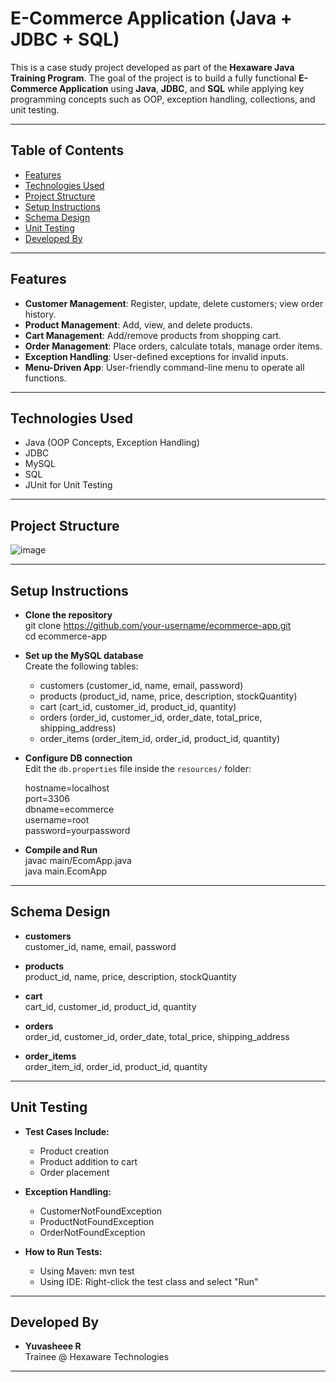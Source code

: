 # E-Commerce Application (Java + JDBC + SQL)

This is a case study project developed as part of the **Hexaware Java Training Program**. The goal of the project is to build a fully functional **E-Commerce Application** using **Java**, **JDBC**, and **SQL** while applying key programming concepts such as OOP, exception handling, collections, and unit testing.

---

## Table of Contents

- [Features](#features)
- [Technologies Used](#technologies-used)
- [Project Structure](#project-structure)
- [Setup Instructions](#setup-instructions)
- [Schema Design](#schema-design)
- [Unit Testing](#unit-testing)
- [Developed By](#developed-by)

---

## Features

- **Customer Management**: Register, update, delete customers; view order history.
- **Product Management**: Add, view, and delete products.
- **Cart Management**: Add/remove products from shopping cart.
- **Order Management**: Place orders, calculate totals, manage order items.
- **Exception Handling**: User-defined exceptions for invalid inputs.
- **Menu-Driven App**: User-friendly command-line menu to operate all functions.

---

## Technologies Used

- Java (OOP Concepts, Exception Handling)
- JDBC
- MySQL
- SQL
- JUnit for Unit Testing

---

## Project Structure

![image](https://github.com/user-attachments/assets/bd161ac0-322c-463e-9155-d08a93b2872d)

---

## Setup Instructions

- **Clone the repository**  
  git clone https://github.com/your-username/ecommerce-app.git  
  cd ecommerce-app

- **Set up the MySQL database**  
  Create the following tables:

  - customers (customer_id, name, email, password)  
  - products (product_id, name, price, description, stockQuantity)  
  - cart (cart_id, customer_id, product_id, quantity)  
  - orders (order_id, customer_id, order_date, total_price, shipping_address)  
  - order_items (order_item_id, order_id, product_id, quantity)

- **Configure DB connection**  
  Edit the `db.properties` file inside the `resources/` folder:

  hostname=localhost  
  port=3306  
  dbname=ecommerce  
  username=root  
  password=yourpassword

- **Compile and Run**  
  javac main/EcomApp.java  
  java main.EcomApp

---

## Schema Design

- **customers**  
  customer_id, name, email, password

- **products**  
  product_id, name, price, description, stockQuantity

- **cart**  
  cart_id, customer_id, product_id, quantity

- **orders**  
  order_id, customer_id, order_date, total_price, shipping_address

- **order_items**  
  order_item_id, order_id, product_id, quantity

---

## Unit Testing

- **Test Cases Include:**  
  - Product creation  
  - Product addition to cart  
  - Order placement

- **Exception Handling:**  
  - CustomerNotFoundException  
  - ProductNotFoundException  
  - OrderNotFoundException

- **How to Run Tests:**  
  - Using Maven: mvn test  
  - Using IDE: Right-click the test class and select "Run"

---

## Developed By

- **Yuvasheee R**  
  Trainee @ Hexaware Technologies

---

